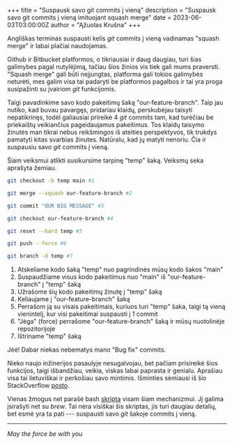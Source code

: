 +++
title = "Suspausk savo git commits į vieną"
description = "Suspausk savo git commits į vieną imituojant squash merge"
date = 2023-06-03T03:00:00Z
author = "Ąžuolas Krušna"
+++

Angliškas terminas suspausti kelis _git_ commits į vieną vadinamas "squash merge" ir labai plačiai naudojamas.

Github ir Bitbucket platformos, o tikriausiai ir daug daugiau, turi šias galimybes pagal nutylėjimą, tačiau šios žinios vis tiek gali mums praversti. "Squash merge" gali būti neįjungtas, platforma gali tokios galimybės neturėti, mes galim visa tai padaryti be platformos pagalbos ir tai yra proga susipažinti su įvairiom _git_ funkcijomis.

Taigi pavadinkime savo kodo pakeitimų šaką "our-feature-branch". Taip jau nutiko, kad buvau pavargęs, pridariau klaidų, perskubėjau taisyti nepatikrinęs, todėl galiausiai prireikė 4 _git_ commits tam, kad turėčiau be priekaištų veikiančius pageidaujamus pakeitimus. Tos klaidų taisymo žinutės man tikrai nebus reikšmingos iš ateities perspektyvos, tik trukdys pamatyti kitas svarbias žinutes. Natūralu, kad jų matyti nenoriu. Čia ir suspausiu savo _git_ commits į vieną.

Šiam veiksmui atlikti susikursime tarpinę "temp" šaką. Veiksmų seka aprašyta žemiau. 
```zsh
git checkout -b temp main #1

git merge --squash our-feature-branch #2

git commit "OUR BIG MESSAGE" #3

git checkout our-feature-branch #4

git reset --hard temp #5

git push --force #6

git branch -d temp #7
```

1. Atskeliame kodo šaką "temp" nuo pagrindinės mūsų kodo šakos "main"
2. Suspaudžiame visus kodo pakeitimus nuo "main" iš "our-feature-branch" į "temp" šaką
3. Užrašome šių kodo pakeitimų žinutę į "temp" šaką
4. Keliaujame į "our-feature-branch" šaką
5. Perrašom ją su visais pakeitimais, kuriuos turi "temp" šaka, taigi tą vieną vienintelį, kur visi pakeitimai suspausti į 1 commit
6. "Jėga" (force) perrašome "our-feature-branch" šaką ir mūsų nuotolinėje repozitorijoje
7. Ištriname "temp" šaką

Jėė! Dabar niekas nebematys mano "Bug fix" commits.

Nieko naujo inžinerijos pasaulyje nesugalvojau, bet pačiam prisireikė šios funkcijos, taigi išbandžiau, veikia, viskas labai paprasta ir genialu. Aprašiau visa tai lietuviškai ir perkošiau savo mintimis. Išminties sėmiausi iš šio StackOverflow [posto](https://stackoverflow.com/a/69827502/7714279).

Vienas žmogus net parašė bash [skriptą](https://github.com/sheerun/git-squash) visam šiam mechanizmui. Jį galima įsirašyti net su _brew_. Tai nėra visiškai šis skriptas, jis turi daugiau detalių, bet esmė yra ta pati --- suspausti savo _git_ šakoje commits į vieną.

***

_May the force be with you_
